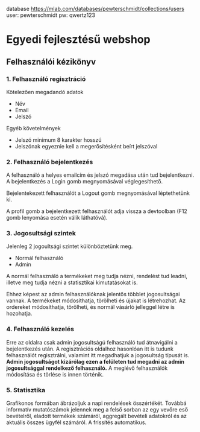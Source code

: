 database
https://mlab.com/databases/pewterschmidt/collections/users
user: pewterschmidt
pw: qwertz123

# Egyedi fejlesztésű webshop

## Felhasználói kézikönyv


### 1. Felhasználó regisztráció


Kötelezően megadandó adatok
- Név
- Email
- Jelszó

Egyéb követelmények

- Jelszó minimum 8 karakter hosszú
- Jelszónak egyeznie kell a megerősítésként beírt jelszóval

### 2. Felhasználó bejelentkezés

A felhasználó a helyes emailcím és jelszó megadása után tud bejelentkezni. A bejelentkezés a Login gomb megnyomásával véglegesíthető.

Bejelentekezett felhasználót a Logout gomb megnyomásával léptethetünk ki.

A profil gomb a bejelentkezett felhasználót adja vissza a devtoolban (F12 gomb lenyomása esetén válik láthatóvá).

### 3. Jogosultsági szintek

Jelenleg 2 jogoultsági szintet különböztetünk meg.
- Normál felhasználó
- Admin

A normál felhasználó a termékeket meg tudja nézni, rendelést tud leadni, illetve meg tudja nézni a statisztikai kimutatásokat is.

Ehhez képest az admin felhasználóknak jelentős többlet jogosultságai vannak. A termékeket módosíthatja, törölheti és újakat is létrehozhat. Az ordereket módosíthatja, törölheti, és normál vásárló jelleggel létre is hozohatja.

### 4. Felhasználó kezelés

Erre az oldalra csak admin jogosultságú felhasználó tud átnavigálni a bejelentkezés után. A regisztrációs oldalhoz hasonlóan itt is tudunk felhasználót regisztrálni, valamint itt megadhatjuk a jogosultság típusát is. **Admin jogosultságot kizárólag ezen a felületen tud megadni az admin jogosultsággal rendelkező felhasználó.** A meglévő felhasználók módosítása és törlése is innen történik. 

### 5. Statisztika

Grafikonos formában ábrázoljuk a napi rendelések összértékét. Továbbá informatív mutatószámok jelennek meg a felső sorban az  egy vevőre eső bevételről, eladott termékek számáról, aggregált bevételi adatokról és az aktuális összes ügyfél számáról. A frissítés automatikus.